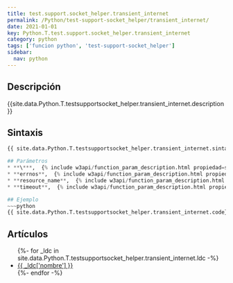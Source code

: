 ```yaml
---
title: test.support.socket_helper.transient_internet
permalink: /Python/test-support-socket_helper/transient_internet/
date: 2021-01-01
key: Python.T.test.support.socket_helper.transient_internet
category: python
tags: ['funcion python', 'test-support-socket_helper']
sidebar: 
  nav: python
---
```


## Descripción
{{site.data.Python.T.testsupportsocket_helper.transient_internet.description }}

## Sintaxis
~~~python
{{ site.data.Python.T.testsupportsocket_helper.transient_internet.sintaxis }}~~~

## Parámetros
* **\***,  {% include w3api/function_param_description.html propiedad=site.data.Python.T.test.support.socket_helper.transient_internet valor="*" %}
* **errnos**,  {% include w3api/function_param_description.html propiedad=site.data.Python.T.test.support.socket_helper.transient_internet valor="errnos" %}
* **resource_name**,  {% include w3api/function_param_description.html propiedad=site.data.Python.T.test.support.socket_helper.transient_internet valor="resource_name" %}
* **timeout**,  {% include w3api/function_param_description.html propiedad=site.data.Python.T.test.support.socket_helper.transient_internet valor="timeout" %}

## Ejemplo
~~~python
{{ site.data.Python.T.testsupportsocket_helper.transient_internet.code}}
~~~

## Artículos
<ul>
{%- for _ldc in site.data.Python.T.testsupportsocket_helper.transient_internet.ldc -%}
   <li>
       <a href="{{_ldc['url'] }}">{{ _ldc['nombre'] }}</a>
   </li>
{%- endfor -%}
</ul>
